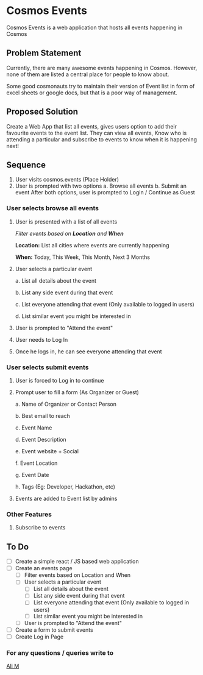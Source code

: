 # Cosmos Events

Cosmos Events is a web application that hosts all events happening in Cosmos

## Problem Statement

Currently, there are many awesome events happening in Cosmos. However, none of them are listed a central place for people to know about.

Some good cosmonauts try to maintain their version of Event list in form of excel sheets or google docs, but that is a poor way of management.

## Proposed Solution

Create a Web App that list all events, gives users option to add their favourite events to the event list. They can view all events, Know who is attending a particular and subscribe to events to know when it is happening next!

## Sequence

1. User visits cosmos.events (Place Holder)
2. User is prompted with two options
    a. Browse all events
    b. Submit an event
After both options, user is prompted to Login / Continue as Guest

### User selects browse all events

1. User is presented with a list of all events

    *Filter events based on **Location** and **When***

    **Location:** List all cities where events are currently happening

    **When:** Today, This Week, This Month, Next 3 Months

2. User selects a particular event

    a. List all details about the event

    b. List any side event during that event

    c. List everyone attending that event (Only available to logged in users)

    d. List similar event you might be interested in

3. User is prompted to "Attend the event"
4. User needs to Log In
5. Once he logs in, he can see everyone attending that event

### User selects submit events

1. User is forced to Log in to continue
2. Prompt user to fill a form (As Organizer or Guest)

    a. Name of Organizer or Contact Person

    b. Best email to reach

    c. Event Name

    d. Event Description

    e. Event website + Social

    f. Event Location

    g. Event Date

    h. Tags (Eg: Developer, Hackathon, etc)

3. Events are added to Event list by admins

### Other Features

1. Subscribe to events

## To Do

- [ ] Create a simple react / JS based web application
- [ ] Create an events page
  - [ ] Filter events based on Location and When
  - [ ] User selects a particular event
    - [ ] List all details about the event
    - [ ] List any side event during that event
    - [ ] List everyone attending that event (Only available to logged in users)
    - [ ] List similar event you might be interested in
  - [ ] User is prompted to "Attend the event"
- [ ] Create a form to submit events
- [ ] Create Log in Page

### For any questions / queries write to

[Ali M](http://twitter.com/ali_the_curios/)
